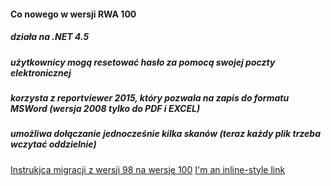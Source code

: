 #### Co nowego w wersji RWA 100

##### działa na .NET 4.5

##### użytkownicy mogą resetować hasło za pomocą swojej poczty elektronicznej

##### korzysta z reportviewer 2015, który pozwala na zapis do formatu MSWord (wersja 2008 tylko do PDF i EXCEL)

##### umożliwa dołączanie jednocześnie kilka skanów (teraz każdy plik trzeba wczytać oddzielnie)

[Instrukjca migracji z wersji 98 na wersję 100](https://github.com/cwawrentowicz/rwa/tree/master/wersja100/Dokumentacja/RWA100_Instalacja_na_Windows_2012.docx)
[I'm an inline-style link](https://www.google.com)

